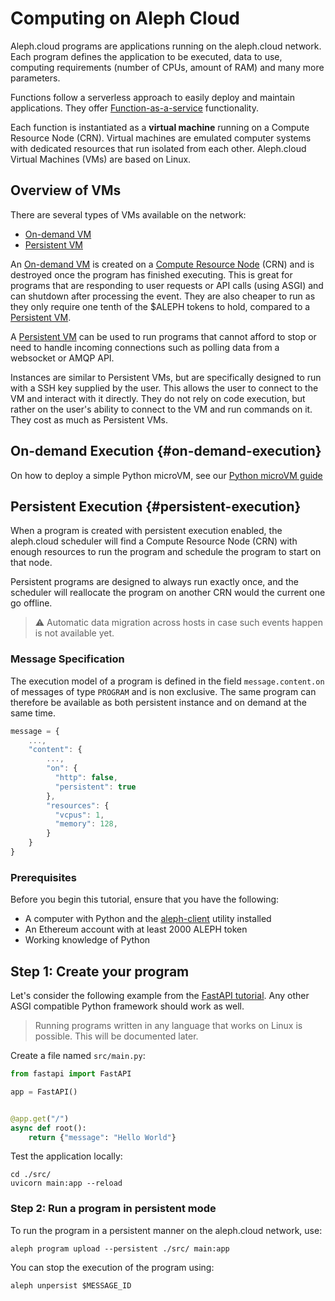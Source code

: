 # Computing on Aleph Cloud

Aleph.cloud programs are applications running on the aleph.cloud network.
Each program defines the application to be executed, data to use, computing requirements
(number of CPUs, amount of RAM) and many more parameters.

Functions follow a serverless approach to easily deploy and maintain applications. They
offer [Function-as-a-service](https://en.wikipedia.org/wiki/Function_as_a_service) functionality.

Each function is instantiated as a __virtual machine__ running on a Compute Resource Node (CRN).
Virtual machines are emulated computer systems with dedicated resources that run isolated from each other.
Aleph.cloud Virtual Machines (VMs) are based on Linux.


## Overview of VMs

There are several types of VMs available on the network:

- [On-demand VM](#on-demand-execution)
- [Persistent VM](#persistent-execution)

An [On-demand VM](#on-demand-execution) is created on a [Compute Resource Node](/nodes/compute/introduction/)
(CRN) and is destroyed once the program has finished executing. This is great
for programs that are responding to user requests or API calls (using ASGI) and can shutdown
after processing the event. They are also cheaper to run as they only require
one tenth of the $ALEPH tokens to hold, compared to a [Persistent VM](#persistent-execution).

A [Persistent VM](#persistent-execution) can be used to run programs that cannot afford to stop or need
to handle incoming connections such as polling data from a websocket or AMQP API.

Instances are similar to Persistent VMs, but are specifically designed to run with
a SSH key supplied by the user. This allows the user to connect to the VM and
interact with it directly. They do not rely on code execution, but rather on
the user's ability to connect to the VM and run commands on it.
They cost as much as Persistent VMs.

## On-demand Execution {#on-demand-execution}

On how to deploy a simple Python microVM, see our [Python microVM guide](/devhub/compute-resources/functions/advanced/custom-builds/python/getting-started/)

## Persistent Execution {#persistent-execution}

When a program is created with persistent execution enabled, the aleph.cloud scheduler will find a Compute Resource Node
(CRN) with enough resources to run the program and schedule the program to start on that node.

Persistent programs are designed to always run exactly once, and the scheduler will reallocate the program on another
CRN would the current one go offline. 

> ⚠️ Automatic data migration across hosts in case such events happen is not available yet.

### Message Specification

The execution model of a program is defined in the field `message.content.on` of messages of type `PROGRAM` and is 
non exclusive. The same program can therefore be available as both persistent instance and on demand at the same time.

```javascript
message = {
    ...,
    "content": {
        ...,
        "on": {
          "http": false,
          "persistent": true
        },
        "resources": {
          "vcpus": 1,
          "memory": 128,
        }
    }
}
```

### Prerequisites

Before you begin this tutorial, ensure that you have the following:

* A computer with Python and the [aleph-client](https://github.com/aleph-im/aleph-client/) utility installed
* An Ethereum account with at least 2000 ALEPH token
* Working knowledge of Python

## Step 1: Create your program

Let's consider the following example from the 
  [FastAPI tutorial](https://fastapi.tiangolo.com/tutorial/first-steps/). Any other ASGI compatible 
Python framework should work as well.

> Running programs written in any language that works on Linux is possible. This will be documented later.

Create a file named `src/main.py`:
```python
from fastapi import FastAPI

app = FastAPI()


@app.get("/")
async def root():
    return {"message": "Hello World"}
```

Test the application locally:
```shell
cd ./src/
uvicorn main:app --reload
```

### Step 2: Run a program in  persistent mode

To run the program in a persistent manner on the aleph.cloud network, use: 

```shell
aleph program upload --persistent ./src/ main:app
```

You can stop the execution of the program using:

```shell
aleph unpersist $MESSAGE_ID
```
